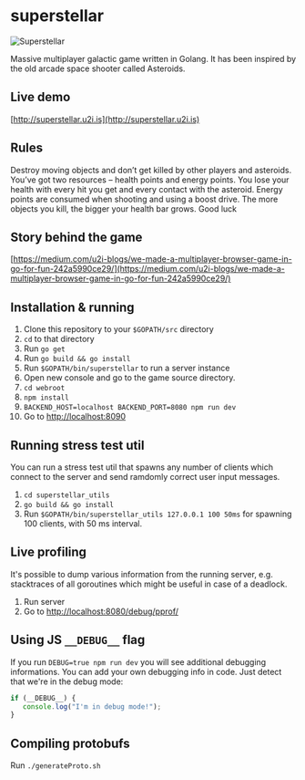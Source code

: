 # superstellar

![Superstellar](http://blog.u2i.com/wp-content/uploads/2017/05/banner.png)

Massive multiplayer galactic game written in Golang. It has been inspired by the old arcade space shooter called Asteroids.

## Live demo
[http://superstellar.u2i.is](http://superstellar.u2i.is)

## Rules
Destroy moving objects and don’t get killed by other players and asteroids. You’ve got two resources – health points and energy points. You lose your health with every hit you get and every contact with the asteroid. Energy points are consumed when shooting and using a boost drive. The more objects you kill, the bigger your health bar grows. Good luck

## Story behind the game
[https://medium.com/u2i-blogs/we-made-a-multiplayer-browser-game-in-go-for-fun-242a5990ce29/](https://medium.com/u2i-blogs/we-made-a-multiplayer-browser-game-in-go-for-fun-242a5990ce29/)

## Installation & running
1. Clone this repository to your `$GOPATH/src` directory
1. `cd` to that directory
2. Run `go get`
3. Run `go build && go install`
4. Run `$GOPATH/bin/superstellar` to run a server instance
5. Open new console and go to the game source directory.
6. `cd webroot`
7. `npm install`
8. `BACKEND_HOST=localhost BACKEND_PORT=8080 npm run dev`
9. Go to [http://localhost:8090](http://localhost:8090)

## Running stress test util
You can run a stress test util that spawns any number of clients which connect to the server and send ramdomly correct user input messages.

1. `cd superstellar_utils`
1. `go build && go install`
1. Run `$GOPATH/bin/superstellar_utils 127.0.0.1 100 50ms` for spawning 100 clients, with 50 ms interval.

## Live profiling
It's possible to dump various information from the running server, e.g. stacktraces of all goroutines which might be useful in case of a deadlock.

1. Run server
1. Go to [http://localhost:8080/debug/pprof/](http://localhost:8080/debug/pprof/)

## Using JS `__DEBUG__` flag

If you run `DEBUG=true npm run dev` you will see additional debugging
informations. You can add your own debugging info in code. Just detect that
we're in the debug mode:

```javascript
if (__DEBUG__) {
   console.log("I'm in debug mode!");
}
```

## Compiling protobufs

Run `./generateProto.sh`
